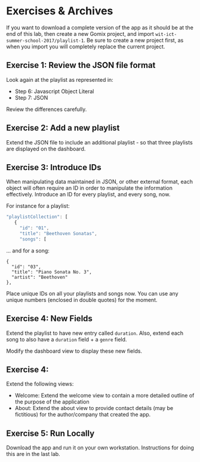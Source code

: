 # Exercises & Archives

If you want to download a complete version of the app as it should be at the end of this lab, then create a new Gomix project, and import `wit-ict-summer-school-2017/playlist-1`. Be sure to create a new project first, as when you import you will completely replace the current project.

## Exercise 1: Review the JSON file format

Look again at the playlist as represented in:

- Step 6: Javascript Object Literal
- Step 7: JSON

Review the differences carefully.

## Exercise 2: Add a new playlist

Extend the JSON file to include an additional playlist - so that three playlists are displayed on the dashboard.

## Exercise 3: Introduce IDs

When manipulating data maintained in JSON, or other external format, each object will often require an ID in order to manipulate the information effectively. Introduce an ID for every playlist, and every song, now.

For instance for a playlist:

~~~js
"playlistCollection": [
   {
     "id": "01",
     "title": "Beethoven Sonatas",
     "songs": [
~~~

... and for a song:

~~~
{
  "id": "03",
  "title": "Piano Sonata No. 3",
  "artist": "Beethoven"
},
~~~

Place unique IDs on all your playlists and songs now. You can use any unique numbers (enclosed in double quotes) for the moment.

## Exercise 4: New Fields

Extend the playlist to have new entry called `duration`. Also, extend each song to also have a `duration` field + a `genre` field.

Modify the dashboard view to display these new fields.

## Exercise 4: 

Extend the following views:

- Welcome: Extend the welcome view to contain a more detailed outline of the purpose of the application
- About: Extend the about view to provide contact details (may be fictitious) for the author/company that created the app.

## Exercise 5: Run Locally

Download the app and run it on your own workstation. Instructions for doing this are in the last lab.

